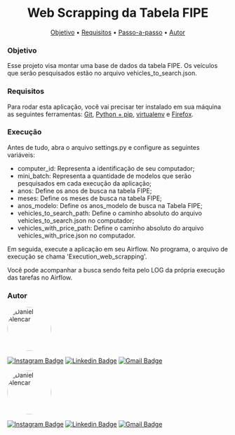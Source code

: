 
<h1 align="center">
  Web Scrapping da Tabela FIPE
</h1>

<p align="center">
 <a href="#objetivo">Objetivo</a> •
 <a href="#requisitos">Requisitos</a> • 
 <a href="#passo-a-passo">Passo-a-passo</a> • 
 <a href="#autor">Autor</a>
</p>

### Objetivo

Esse projeto visa montar uma base de dados da tabela FIPE. Os veículos que serão pesquisados estão no arquivo vehicles_to_search.json.

### Requisitos

Para rodar esta aplicação, você vai precisar ter instalado em sua máquina as seguintes ferramentas:
[Git](https://git-scm.com), [Python + pip](https://www.python.org/downloads/), [virtualenv](https://virtualenv.pypa.io/en/latest/) e [Firefox](https://www.mozilla.org/pt-BR/firefox/new/).


### Execução

Antes de tudo, abra o arquivo settings.py e configure as seguintes variáveis:

- computer_id: Representa a identificação de seu computador;
- mini_batch: Representa a quantidade de modelos que serão pesquisados em cada execução da aplicação;
- anos: Define os anos de busca na tabela FIPE;
- meses: Define os meses de busca na tabela FIPE;
- anos_modelo: Define os anos_modelo de busca na Tabela FIPE;
- vehicles_to_search_path: Define o caminho absoluto do arquivo vehicles_to_search.json no computador;
- vehicles_with_price_path: Define o caminho absoluto do arquivo vehicles_with_price.json no computador.

Em seguida, execute a aplicação em seu Airflow. No programa, o arquivo de execução se chama 'Execution_web_scrapping'.

Você pode acompanhar a busca sendo feita pelo LOG da própria execução das tarefas no Airflow.

### Autor

<img 
  style="border-radius: 50%;"
  src="https://avatars2.githubusercontent.com/u/51214434?s=400&u=439cd150f8dbf2706452ce6a362992e077285793&v=4"
  width="100px;"
  alt="Daniel Alencar"
/>

[![Instagram Badge](https://img.shields.io/badge/-@daniel_alencar_-de2099?style=flat-square&logo=Instagram&logoColor=white&link=https://www.linkedin.com/in/Daniel746/)](https://www.instagram.com/daniel_alencar_/) [![Linkedin Badge](https://img.shields.io/badge/-Daniel-blue?style=flat-square&logo=Linkedin&logoColor=white&link=https://www.linkedin.com/in/Daniel746/)](https://www.linkedin.com/in/Daniel746/) [![Gmail Badge](https://img.shields.io/badge/-danielalencar746@gmail.com-c14438?style=flat-square&logo=Gmail&logoColor=white&link=mailto:danielalencar746@gmail.com)](mailto:danielalencar746@gmail.com)

<img 
  style="border-radius: 50%;"
  src="https://avatars2.githubusercontent.com/u/51214434?s=400&u=439cd150f8dbf2706452ce6a362992e077285793&v=4"
  width="100px;"
  alt="Daniel Alencar"
/>

[![Instagram Badge](https://img.shields.io/badge/-@daniel_alencar_-de2099?style=flat-square&logo=Instagram&logoColor=white&link=https://www.linkedin.com/in/Daniel746/)](https://www.instagram.com/daniel_alencar_/) [![Linkedin Badge](https://img.shields.io/badge/-Daniel-blue?style=flat-square&logo=Linkedin&logoColor=white&link=https://www.linkedin.com/in/Daniel746/)](https://www.linkedin.com/in/Daniel746/) [![Gmail Badge](https://img.shields.io/badge/-danielalencar746@gmail.com-c14438?style=flat-square&logo=Gmail&logoColor=white&link=mailto:danielalencar746@gmail.com)](mailto:danielalencar746@gmail.com)